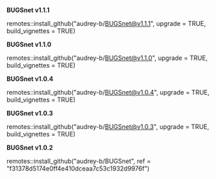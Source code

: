 **BUGSnet v1.1.1**

remotes::install_github("audrey-b/BUGSnet@v1.1.1", upgrade = TRUE, build_vignettes = TRUE)

**BUGSnet v1.1.0**

remotes::install_github("audrey-b/BUGSnet@v1.1.0", upgrade = TRUE, build_vignettes = TRUE)

**BUGSnet v1.0.4**

remotes::install_github("audrey-b/BUGSnet@v1.0.4", upgrade = TRUE, build_vignettes = TRUE)

**BUGSnet v1.0.3**

remotes::install_github("audrey-b/BUGSnet@v1.0.3", upgrade = TRUE, build_vignettes = TRUE)

**BUGSnet v1.0.2**

remotes::install_github("audrey-b/BUGSnet", ref = "f31378d5174e0ff4e410dceaa7c53c1932d9976f")
